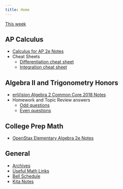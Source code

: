 ```yaml
---
title: Home
---
```


[This week](./this-week.md)

## AP Calculus

- [Calculus for AP 2e Notes](./calc-for-ap-larson/)
- Cheat Sheets
  - [Differentiation cheat sheet](./misc/differentiation-cheat-sheet.pdf)
  - [Integration cheat sheet](./misc/integration-cheat-sheet.pdf)

## Algebra II and Trigonometry Honors

- [enVision Algebra 2 Common Core 2018 Notes](./envision-algebra-2/)
- Homework and Topic Review answers
  - [Odd questions](./misc/alg2-odd-answers.pdf)
  - [Even questions](./misc/alg2-even-answers.pdf)

## College Prep Math

- [OpenStax Elementary Algebra 2e Notes](./openstax-elementary-algebra-2e/)

## General

- [Archives](./archives/)
- [Useful Math Links](./misc/math-links.md)
- [Bell Schedule](./misc/bell-schedule.md)
- [Kita Notes](https://wkurzius.github.io/kita-notes/)
